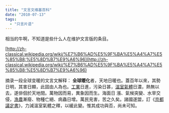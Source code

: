 ```yaml
---
title: "文言文维基百科"
date: "2010-07-13"
tags: 
  - "只言片语"
---
```


相当的牛啊，不知道是些什么人在维护文言版的条目。

[http://zh-classical.wikipedia.org/wiki/%E7%B6%AD%E5%9F%BA%E5%A4%A7%E5%85%B8:%E5%8D%B7%E9%A6%96](http://zh-classical.wikipedia.org/wiki/%E7%B6%AD%E5%9F%BA%E5%A4%A7%E5%85%B8:%E5%8D%B7%E9%A6%96)

摘录一段全球变暖的文言文解释： **全球暖化**者，天地日暖也。蓋百年以來，其勢日明，其害日顯，此固由人為也。[工業](http://zh-classical.wikipedia.org/w/index.php?title=%E5%B7%A5%E6%A5%AD&action=edit&redlink=1 "工業（查無此頁）")日進，污染日甚，[溫室氣體](http://zh-classical.wikipedia.org/w/index.php?title=%E6%BA%AB%E5%AE%A4%E6%B0%A3%E9%AB%94&action=edit&redlink=1 "溫室氣體（查無此頁）")日濃，熱無以去，遂俳佪於天地間。萬物因而易，異象因而生。海面日 漲、氣候突變、水旱交侵，[漁](http://zh-classical.wikipedia.org/w/index.php?title=%E6%BC%81&action=edit&redlink=1 "漁（查無此頁）")[農](http://zh-classical.wikipedia.org/wiki/%E8%BE%B2 "農")漸廢、物種亡絕、病蟲日增。萬民見害，苦之久矣。諸國遂盟，訂《[京都議定書](http://zh-classical.wikipedia.org/wiki/%E4%BA%AC%E9%83%BD%E8%AD%B0%E5%AE%9A%E6%9B%B8 "京都議定書")》，力減溫室氣體之釋，以緩此變。惟其成功與否，尚未可知。
